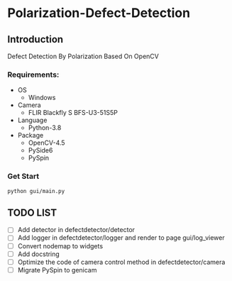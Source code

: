 # Polarization-Defect-Detection
## Introduction
Defect Detection By Polarization Based On OpenCV 

### Requirements:

- OS
  - Windows
- Camera
  - FLIR Blackfly S BFS-U3-51S5P
- Language
  - Python-3.8
- Package
  - OpenCV-4.5
  - PySide6
  - PySpin

### Get Start
`python gui/main.py`

## TODO LIST

- [ ] Add detector in defectdetector/detector
- [ ] Add logger in defectdetector/logger and render to page gui/log_viewer
- [ ] Convert nodemap to widgets 
- [ ] Add docstring
- [ ] Optimize the code of camera control method in  defectdetector/camera
- [ ] Migrate PySpin to genicam

